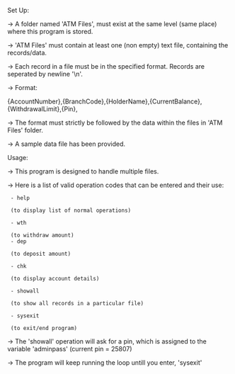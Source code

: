 Set Up:

-> A folder named 'ATM Files', must exist at the same level (same place) where this program is stored.

-> 'ATM Files' must contain at least one (non empty) text file, containing the records/data.

-> Each record in a file must be in the specified format. Records are seperated by newline '\n'.

-> Format:

   {AccountNumber},{BranchCode},{HolderName},{CurrentBalance},{WithdrawalLimit},{Pin},

-> The format must strictly be followed by the data within the files in 'ATM Files' folder.

-> A sample data file has been provided.


Usage:


-> This program is designed to handle multiple files.

-> Here is a list of valid operation codes that can be entered and their use:

     - help
     
     (to display list of normal operations)
     
     - wth
     
     (to withdraw amount)
     - dep
     
     (to deposit amount)
     
     - chk
     
     (to display account details)
     
     - showall
     
     (to show all records in a particular file)
     
     - sysexit
     
     (to exit/end program)

-> The 'showall' operation will ask for a pin, which is assigned to the variable 'adminpass' (current pin = 25807)

-> The program will keep running the loop untill you enter, 'sysexit'
